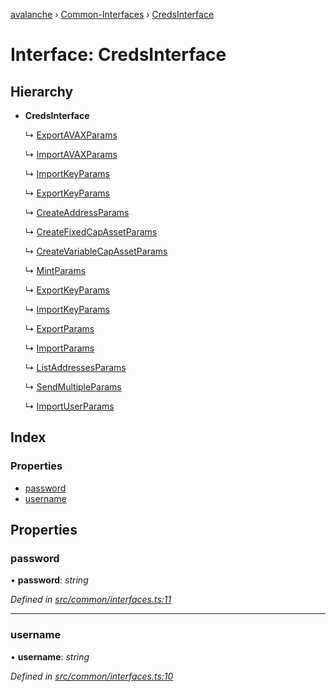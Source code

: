 [avalanche](../README.md) › [Common-Interfaces](../modules/common_interfaces.md) › [CredsInterface](common_interfaces.credsinterface.md)

# Interface: CredsInterface

## Hierarchy

* **CredsInterface**

  ↳ [ExportAVAXParams](evm_interfaces.exportavaxparams.md)

  ↳ [ImportAVAXParams](evm_interfaces.importavaxparams.md)

  ↳ [ImportKeyParams](evm_interfaces.importkeyparams.md)

  ↳ [ExportKeyParams](evm_interfaces.exportkeyparams.md)

  ↳ [CreateAddressParams](avm_interfaces.createaddressparams.md)

  ↳ [CreateFixedCapAssetParams](avm_interfaces.createfixedcapassetparams.md)

  ↳ [CreateVariableCapAssetParams](avm_interfaces.createvariablecapassetparams.md)

  ↳ [MintParams](avm_interfaces.mintparams.md)

  ↳ [ExportKeyParams](avm_interfaces.exportkeyparams.md)

  ↳ [ImportKeyParams](avm_interfaces.importkeyparams.md)

  ↳ [ExportParams](avm_interfaces.exportparams.md)

  ↳ [ImportParams](avm_interfaces.importparams.md)

  ↳ [ListAddressesParams](avm_interfaces.listaddressesparams.md)

  ↳ [SendMultipleParams](avm_interfaces.sendmultipleparams.md)

  ↳ [ImportUserParams](keystore_interfaces.importuserparams.md)

## Index

### Properties

* [password](common_interfaces.credsinterface.md#password)
* [username](common_interfaces.credsinterface.md#username)

## Properties

###  password

• **password**: *string*

*Defined in [src/common/interfaces.ts:11](https://github.com/ava-labs/avalanchejs/blob/ca67b81/src/common/interfaces.ts#L11)*

___

###  username

• **username**: *string*

*Defined in [src/common/interfaces.ts:10](https://github.com/ava-labs/avalanchejs/blob/ca67b81/src/common/interfaces.ts#L10)*
